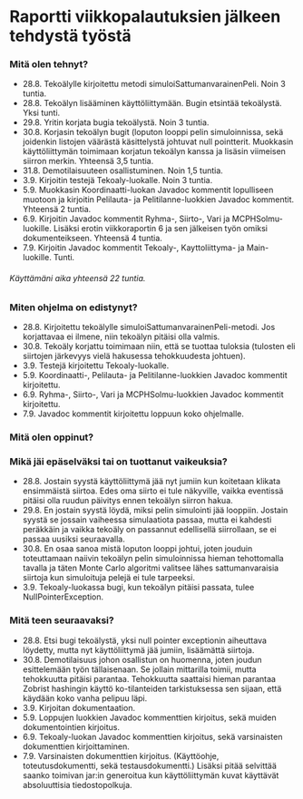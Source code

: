 # Raportti viikkopalautuksien jälkeen tehdystä työstä

### Mitä olen tehnyt?

- 28.8. Tekoälylle kirjoitettu metodi simuloiSattumanvarainenPeli. Noin 3 tuntia.
- 28.8. Tekoälyn lisääminen käyttöliittymään. Bugin etsintää tekoälystä. Yksi tunti.
- 29.8. Yritin korjata bugia tekoälystä. Noin 3 tuntia.
- 30.8. Korjasin tekoälyn bugit (loputon looppi pelin simuloinnissa, sekä joidenkin listojen väärästä käsittelystä johtuvat null pointterit. Muokkasin käyttöliittymän toimimaan korjatun tekoälyn kanssa ja lisäsin viimeisen siirron merkin. Yhteensä 3,5 tuntia.
- 31.8. Demotilaisuuteen osallistuminen. Noin 1,5 tuntia.
- 3.9. Kirjoitin testejä Tekoaly-luokalle. Noin 3 tuntia.
- 5.9. Muokkasin Koordinaatti-luokan Javadoc kommentit lopulliseen muotoon ja kirjoitin Pelilauta- ja Pelitilanne-luokkien Javadoc kommentit. Yhteensä 2 tuntia.
- 6.9. Kirjoitin Javadoc kommentit Ryhma-, Siirto-, Vari ja MCPHSolmu-luokille. Lisäksi erotin viikkoraportin 6 ja sen jälkeisen työn omiksi dokumenteikseen. Yhteensä 4 tuntia.
- 7.9. Kirjoitin Javadoc kommentit Tekoaly-, Kayttoliittyma- ja Main-luokille. Tunti.

###### Käyttämäni aika yhteensä 22 tuntia.

### Miten ohjelma on edistynyt?

- 28.8. Kirjoitettu tekoälylle simuloiSattumanvarainenPeli-metodi. Jos korjattavaa ei ilmene, niin tekoälyn pitäisi olla valmis.
- 30.8. Tekoäly korjattu toimimaan niin, että se tuottaa tuloksia (tulosten eli siirtojen järkevyys vielä hakusessa tehokkuudesta johtuen).
- 3.9. Testejä kirjoitettu Tekoaly-luokalle.
- 5.9. Koordinaatti-, Pelilauta- ja Pelitilanne-luokkien Javadoc kommentit kirjoitettu.
- 6.9. Ryhma-, Siirto-, Vari ja MCPHSolmu-luokkien Javadoc kommentit kirjoitettu.
- 7.9. Javadoc kommentit kirjoitettu loppuun koko ohjelmalle.

### Mitä olen oppinut?

### Mikä jäi epäselväksi tai on tuottanut vaikeuksia?

- 28.8. Jostain syystä käyttöliittymä jää nyt jumiin kun koitetaan klikata ensimmäistä siirtoa. Edes oma siirto ei tule näkyville, vaikka eventissä pitäisi olla ruudun päivitys ennen tekoälyn siirron hakua.
- 29.8. En jostain syystä löydä, miksi pelin simulointi jää looppiin. Jostain syystä se jossain vaiheessa simulaatiota passaa, mutta ei kahdesti peräkkäin ja vaikka tekoäly on passannut edellisellä siirrollaan, se ei passaa uusiksi seuraavalla.
- 30.8. En osaa sanoa mistä loputon looppi johtui, joten jouduin toteuttamaan naiivin tekoälyn pelin simuloinnissa hieman tehottomalla tavalla ja täten Monte Carlo algoritmi valitsee lähes sattumanvaraisia siirtoja kun simuloituja pelejä ei tule tarpeeksi.
- 3.9. Tekoaly-luokassa bugi, kun tekoälyn pitäisi passata, tulee NullPointerException.

### Mitä teen seuraavaksi?

- 28.8. Etsi bugi tekoälystä, yksi null pointer exceptionin aiheuttava löydetty, mutta nyt käyttöliittymä jää jumiin, lisäämättä siirtoja.
- 30.8. Demotilaisuus johon osallistun on huomenna, joten joudun esittelemään työn tällaisenaan. Se jollain mittarilla toimii, mutta tehokkuutta pitäisi parantaa. Tehokkuutta saattaisi hieman parantaa Zobrist hashingin käyttö ko-tilanteiden tarkistuksessa sen sijaan, että käydään koko vanha pelipuu läpi.
- 3.9. Kirjoitan dokumentaation.
- 5.9. Loppujen luokkien Javadoc kommenttien kirjoitus, sekä muiden dokumentointien kirjoitus.
- 6.9. Tekoaly-luokan Javadoc kommenttien kirjoitus, sekä varsinaisten dokumenttien kirjoittaminen.
- 7.9. Varsinaisten dokumenttien kirjoitus. (Käyttöohje, toteutusdokumentti, sekä testausdokumentti.) Lisäksi pitää selvittää saanko toimivan jar:in generoitua kun käyttöliittymän kuvat käyttävät absoluuttisia tiedostopolkuja.